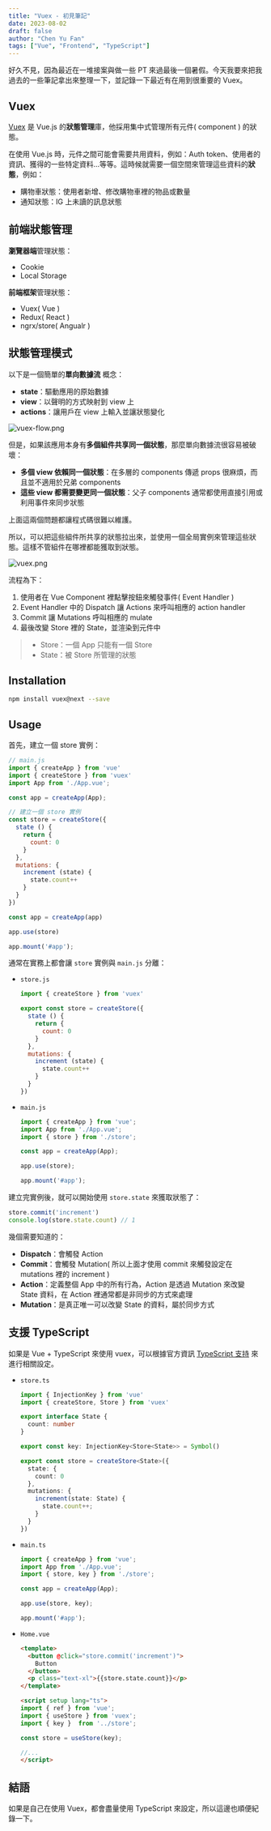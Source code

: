 ```yaml
---
title: "Vuex - 初見筆記"
date: 2023-08-02
draft: false
author: "Chen Yu Fan"
tags: ["Vue", "Frontend", "TypeScript"]
---
```


好久不見，因為最近在一堆接案與做一些 PT 來過最後一個暑假。今天我要來把我過去的一些筆記拿出來整理一下，並記錄一下最近有在用到很重要的 Vuex。

<!--more-->

## Vuex

[Vuex](https://vuex.vuejs.org/) 是 Vue.js 的**狀態管理**庫，他採用集中式管理所有元件( component ) 的狀態。

在使用 Vue.js 時，元件之間可能會需要共用資料，例如：Auth token、使用者的資訊、獲得的一些特定資料...等等。這時候就需要一個空間來管理這些資料的**狀態**，例如：

- 購物車狀態：使用者新增、修改購物車裡的物品或數量
- 通知狀態：IG 上未讀的訊息狀態

## 前端狀態管理

**瀏覽器端**管理狀態：

- Cookie
- Local Storage

**前端框架**管理狀態：

- Vuex( Vue )
- Redux( React )
- ngrx/store( Angualr )

## 狀態管理模式

以下是一個簡單的**單向數據流** 概念：

- **state**：驅動應用的原始數據
- **view**：以聲明的方式映射到 view 上
- **actions**：讓用戶在 view 上輸入並讓狀態變化

![vuex-flow.png](/images/Vuex/vuex-flow.png)

但是，如果該應用本身有**多個組件共享同一個狀態**，那麼單向數據流很容易被破壞：

- **多個 view 依賴同一個狀態**：在多層的 components 傳遞 props 很麻煩，而且並不適用於兄弟 components
- **這些 view 都需要變更同一個狀態**：父子 components 通常都使用直接引用或利用事件來同步狀態

上面這兩個問題都讓程式碼很難以維護。

所以，可以把這些組件所共享的狀態拉出來，並使用一個全局實例來管理這些狀態。這樣不管組件在哪裡都能獲取到狀態。

![vuex.png](/images/Vuex/vuex.png)

流程為下：

1. 使用者在 Vue Component 裡點擊按鈕來觸發事件( Event Handler )
2. Event Handler 中的 Dispatch 讓 Actions 來呼叫相應的 action handler
3. Commit 讓 Mutations 呼叫相應的 mulate
4. 最後改變 Store 裡的 State，並渲染到元件中

>  - Store：一個 App 只能有一個 Store
>  - State：被 Store 所管理的狀態

## Installation

```bash
npm install vuex@next --save
```

## Usage

首先，建立一個 store 實例：

```js
// main.js
import { createApp } from 'vue'
import { createStore } from 'vuex'
import App from './App.vue';

const app = createApp(App);

// 建立一個 store 實例
const store = createStore({
  state () {
    return {
      count: 0
    }
  },
  mutations: {
    increment (state) {
      state.count++
    }
  }
})

const app = createApp(app)

app.use(store)

app.mount('#app');
```

通常在實務上都會讓 `store` 實例與 `main.js` 分離：

- `store.js`
	```js
	import { createStore } from 'vuex'
	
	export const store = createStore({
	  state () {
	    return {
	      count: 0
	    }
	  },
	  mutations: {
	    increment (state) {
	      state.count++
	    }
	  }
	})
	```
- `main.js`
	```js
	import { createApp } from 'vue';
	import App from './App.vue';
	import { store } from './store';
	
	const app = createApp(App);
	
	app.use(store);
	
	app.mount('#app');
	```

建立完實例後，就可以開始使用 `store.state` 來獲取狀態了：

```js
store.commit('increment')
console.log(store.state.count) // 1
```

幾個需要知道的：

- **Dispatch**：會觸發 Action
- **Commit**：會觸發 Mutation( 所以上面才使用 commit 來觸發設定在 mutations 裡的 increment )
- **Action**：定義整個 App 中的所有行為，Action 是透過 Mutation 來改變 State 資料，在 Action 裡通常都是非同步的方式來處理
- **Mutation**：是真正唯一可以改變 State 的資料，屬於同步方式

## 支援 TypeScript

如果是 Vue + TypeScript 來使用 vuex，可以根據官方資訊 [TypeScript 支持](https://vuex.vuejs.org/zh/guide/typescript-support.html#usestore-%E7%BB%84%E5%90%88%E5%BC%8F%E5%87%BD%E6%95%B0%E7%B1%BB%E5%9E%8B%E5%A3%B0%E6%98%8E) 來進行相關設定。

- `store.ts`
	```ts
	import { InjectionKey } from 'vue'
	import { createStore, Store } from 'vuex'
	
	export interface State {
	  count: number
	}
	
	export const key: InjectionKey<Store<State>> = Symbol()
	
	export const store = createStore<State>({
	  state: {
	    count: 0
      },
      mutations: {
        increment(state: State) {
          state.count++;
        }
      }	
    })
	```
- `main.ts`
	```ts
	import { createApp } from 'vue';
	import App from './App.vue';
	import { store, key } from './store';
	
	const app = createApp(App);
	
	app.use(store, key);
	
	app.mount('#app');
	```
- `Home.vue`
	```html
	<template>
	  <button @click="store.commit('increment')">
	    Button
	  </button>
	  <p class="text-xl">{{store.state.count}}</p>
	</template>
	
	<script setup lang="ts">
	import { ref } from 'vue';
	import { useStore } from 'vuex';
	import { key }  from '../store';
	
	const store = useStore(key);
	
	//...
	</script>
	```

## 結語

如果是自己在使用 Vuex，都會盡量使用 TypeScript 來設定，所以這邊也順便紀錄一下。